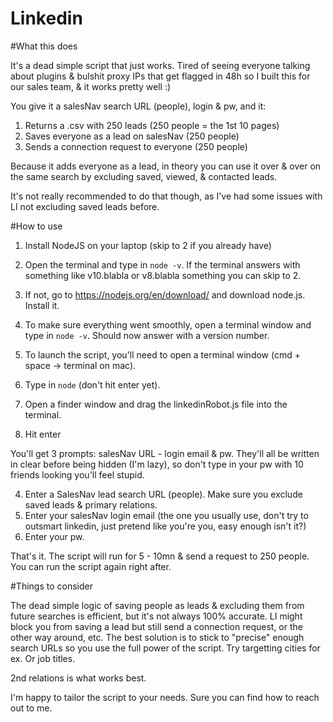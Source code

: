 # Linkedin
#What this does

It's a dead simple script that just works. Tired of seeing everyone talking about plugins & bulshit proxy IPs that get flagged in 48h so I built this for our sales team, & it works pretty well :) 

You give it a salesNav search URL (people), login & pw, and it: 

  1. Returns a .csv with 250 leads (250 people = the 1st 10 pages)
  2. Saves everyone as a lead on salesNav (250 people)
  3. Sends a connection request to everyone (250 people)

Because it adds everyone as a lead, in theory you can use it over & over on the same search by excluding saved, viewed, & contacted leads.

It's not really recommended to do that though, as I've had some issues with LI not excluding saved leads before. 

#How to use

1. Install NodeJS on your laptop (skip to 2 if you already have)

  1. Open the terminal and type in `node -v`. If the terminal answers with something like v10.blabla or v8.blabla something you can skip to 2. 

  2. If not, go to https://nodejs.org/en/download/ and download node.js. Install it. 

  3. To make sure everything went smoothly, open a terminal window and type in `node -v`. Should now answer with a version number. 

2. To launch the script, you'll need to open a terminal window (cmd + space -> terminal on mac).

  1. Type in `node` (don't hit enter yet). 
  2. Open a finder window and drag the linkedinRobot.js file into the terminal.
  3. Hit enter

  You'll get 3 prompts: salesNav URL - login email & pw. They'll all be written in clear before being hidden (I'm lazy), so  don't type in your pw with 10 friends looking you'll feel stupid.

  4. Enter a SalesNav lead search URL (people). Make sure you exclude saved leads & primary relations.
  5. Enter your salesNav login email (the one you usually use, don't try to outsmart linkedin, just pretend like you're you, easy enough isn't it?)
  6. Enter your pw. 

That's it. The script will run for 5 - 10mn & send a request to 250 people. You can run the script again right after. 

#Things to consider

The dead simple logic of saving people as leads & excluding them from future searches is efficient, but it's not always 100% accurate. LI might block you from saving a lead but still send a connection request, or the other way around, etc. The best solution is to stick to "precise" enough search URLs so you use the full power of the script. Try targetting cities for ex. Or job titles.

2nd relations is what works best.

I'm happy to tailor the script to your needs. Sure you can find how to reach out to me.

